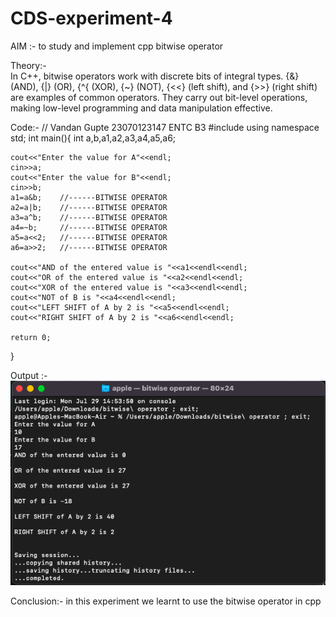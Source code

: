 # CDS-experiment-4

AIM :- to study and implement cpp bitwise operator <br>

Theory:- <br>
In C++, bitwise operators work with discrete bits of integral types. {&} (AND), {|} (OR), {^{ (XOR), {~} (NOT), {<<} (left shift), and {>>} (right shift) are examples of common operators. They carry out bit-level operations, making low-level programming and data manipulation effective.  <br>

Code:-
// Vandan Gupte 23070123147 ENTC B3 
#include<iostream>
using namespace std;
int main(){
    int a,b,a1,a2,a3,a4,a5,a6;

    cout<<"Enter the value for A"<<endl;
    cin>>a;
    cout<<"Enter the value for B"<<endl;
    cin>>b;
    a1=a&b;    //------BITWISE OPERATOR
    a2=a|b;    //------BITWISE OPERATOR
    a3=a^b;    //------BITWISE OPERATOR
    a4=~b;     //------BITWISE OPERATOR
    a5=a<<2;   //------BITWISE OPERATOR
    a6=a>>2;   //------BITWISE OPERATOR

    cout<<"AND of the entered value is "<<a1<<endl<<endl;
    cout<<"OR of the entered value is "<<a2<<endl<<endl;
    cout<<"XOR of the entered value is "<<a3<<endl<<endl;
    cout<<"NOT of B is "<<a4<<endl<<endl;
    cout<<"LEFT SHIFT of A by 2 is "<<a5<<endl<<endl;
    cout<<"RIGHT SHIFT of A by 2 is "<<a6<<endl<<endl;

    return 0;
}

Output :- <br>
![exp4](https://github.com/VandanGupte101727/CDS-experiment-4/blob/main/BITWISE.png)

Conclusion:- in this experiment we learnt to use the bitwise operator in cpp <br>
